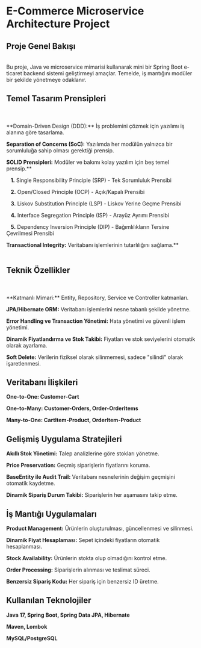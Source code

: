 # **E-Commerce Microservice Architecture Project**

## **Proje Genel Bakışı**
<br>
Bu proje, Java ve microservice mimarisi kullanarak mini bir Spring Boot e-ticaret backend sistemi geliştirmeyi amaçlar. Temelde, iş mantığını modüler bir şekilde yönetmeye odaklanır.
<br>

## **Temel Tasarım Prensipleri**

<br>
<br>
**Domain-Driven Design (DDD):** İş problemini çözmek için yazılımı iş alanına göre tasarlama.

**Separation of Concerns (SoC):** Yazılımda her modülün yalnızca bir sorumluluğa sahip olması gerektiği prensip.


**SOLID Prensipleri:** Modüler ve bakımı kolay yazılım için beş temel prensip.**

  &nbsp;&nbsp;&nbsp;**1.** Single Responsibility Principle (SRP) - Tek Sorumluluk Prensibi

  &nbsp;&nbsp;&nbsp;**2.** Open/Closed Principle (OCP) - Açık/Kapalı Prensibi

  &nbsp;&nbsp;&nbsp;**3.** Liskov Substitution Principle (LSP) - Liskov Yerine Geçme Prensibi

  &nbsp;&nbsp;&nbsp;**4.** Interface Segregation Principle (ISP) - Arayüz Ayrımı Prensibi

  &nbsp;&nbsp;&nbsp;**5.** Dependency Inversion Principle (DIP) - Bağımlılıkların Tersine Çevrilmesi Prensibi
  <br>

**Transactional Integrity:** Veritabanı işlemlerinin tutarlılığını sağlama.**
<br>
<br>
## **Teknik Özellikler**
<br>
<br>
**Katmanlı Mimari:** Entity, Repository, Service ve Controller katmanları.

**JPA/Hibernate ORM:** Veritabanı işlemlerini nesne tabanlı şekilde yönetme.

**Error Handling ve Transaction Yönetimi:** Hata yönetimi ve güvenli işlem yönetimi.

**Dinamik Fiyatlandırma ve Stok Takibi:** Fiyatları ve stok seviyelerini otomatik olarak ayarlama.

**Soft Delete:** Verilerin fiziksel olarak silinmemesi, sadece "silindi" olarak işaretlenmesi.

## **Veritabanı İlişkileri**

**One-to-One: Customer-Cart**

**One-to-Many: Customer-Orders, Order-OrderItems**

**Many-to-One: CartItem-Product, OrderItem-Product**

## **Gelişmiş Uygulama Stratejileri**

**Akıllı Stok Yönetimi:** Talep analizlerine göre stokları yönetme.

**Price Preservation:** Geçmiş siparişlerin fiyatlarını koruma.

**BaseEntity ile Audit Trail:** Veritabanı nesnelerinin değişim geçmişini otomatik kaydetme.

**Dinamik Sipariş Durum Takibi:** Siparişlerin her aşamasını takip etme.

## **İş Mantığı Uygulamaları**

**Product Management:** Ürünlerin oluşturulması, güncellenmesi ve silinmesi.

**Dinamik Fiyat Hesaplaması:** Sepet içindeki fiyatların otomatik hesaplanması.

**Stock Availability:** Ürünlerin stokta olup olmadığını kontrol etme.

**Order Processing:** Siparişlerin alınması ve teslimat süreci.

**Benzersiz Sipariş Kodu:** Her sipariş için benzersiz ID üretme.

## **Kullanılan Teknolojiler**

**Java 17, Spring Boot, Spring Data JPA, Hibernate**

**Maven, Lombok**

**MySQL/PostgreSQL**

